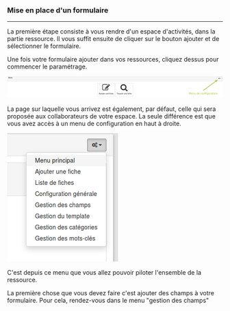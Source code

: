 ### Mise en place d'un formulaire
---
La première étape consiste à vous rendre d'un espace d'activités, dans la partie ressource. Il vous suffit ensuite de cliquer sur le bouton ajouter et de sélectionner le formulaire. 

Une fois votre formulaire ajouter dans vos ressources, cliquez dessus pour commencer le paramétrage.

![](images/clacoform-fig35.png)

La page sur laquelle vous arrivez est également, par défaut, celle qui sera proposée aux collaborateurs de votre espace. La seule différence est que vous avez accès à un menu de configuration en haut à droite.


![](images/clacoform-fig6.png)


C'est depuis ce menu que vous allez pouvoir piloter l'ensemble de la ressource. 

La première chose que vous devez faire c'est ajouter des champs à votre formulaire. Pour cela, rendez-vous dans le menu "gestion des champs"




